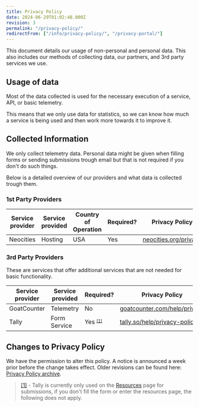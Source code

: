 ```yaml
---
title: Privacy Policy
date: 2024-06-29T01:02:48.000Z
revision: 3
permalink: "/privacy-policy/"
redirectFrom: ["/info/privacy-policy/", "/privacy-portal/"]
---
```


This document details our usage of non-personal and personal data. This also includes our methods of collecting data, our partners, and 3rd party services we use.

## Usage of data

Most of the data collected is used for the necessary execution of a service, API, or basic telemetry.

This means that we only use data for statistics, so we can know how much a service is being used and then work more towards it to improve it.

## Collected Information

We only collect telemetry data. Personal data might be given when filling forms or sending submissions trough email but that is not required if you don't do such things.

Below is a detailed overview of our providers and what data is collected trough them.

### 1st Party Providers

<div class="table-responsive">

| Service provider | Service provided | Country of Operation | Required? | Privacy Policy                                         |
| ---------------- | ---------------- | -------------------- | --------- | ------------------------------------------------------ |
| Neocities        | Hosting          | USA                  | Yes       | [neocities.org/privacy](https://neocities.org/privacy) |

</div>

### 3rd Party Providers

These are services that offer additional services that are not needed for basic functionality.

<div class="table-responsive">

| Service provider | Service provided | Required?                               | Privacy Policy                                                       |
| ---------------- | ---------------- | --------------------------------------- | -------------------------------------------------------------------- |
| GoatCounter      | Telemetry        | No                                      | [goatcounter.com/help/privacy](https://goatcounter.com/help/privacy) |
| Tally            | Form Service     | Yes <small><sup>[[1]](#1)</sup></small> | [tally.so/help/privacy-policy](https://tally.so/help/privacy-policy) |

</div>

## Changes to Privacy Policy

We have the permission to alter this policy. A notice is announced a week prior before the change takes effect. Older revisions can be found here: <a href="/arc/privacy-policy">Privacy Policy archive</a>.

> <a href="#1" id="1">[1]</a> - Tally is currently only used on the [Resources](/resources) page for submissions, if you don't fill the form or enter the resources page, the following does not apply.
